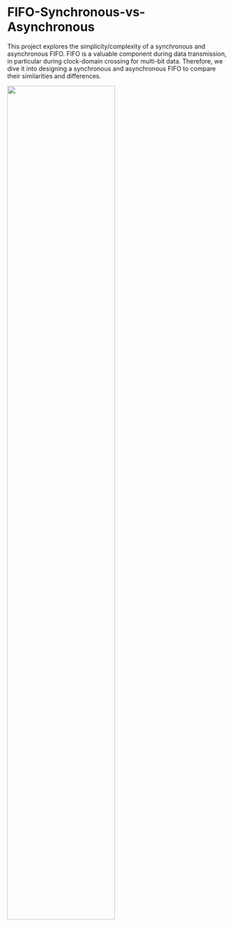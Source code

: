 # FIFO-Synchronous-vs-Asynchronous
This project explores the simplicity/complexity of a synchronous and asynchronous FIFO. FIFO is a valuable component during data transmission, in particular during clock-domain crossing for multi-bit data. Therefore, we dive it into designing a synchronous and asynchronous FIFO to compare their similarities and differences.

<div>
  <img align="left" width="70%" src="https://github.com/user-attachments/assets/f6d3f501-8303-490f-add4-c6d49f604a5d"
>
</div>
